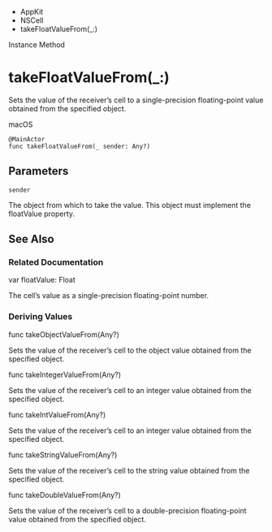 

- AppKit
- NSCell
-  takeFloatValueFrom(\_:) 

Instance Method

# takeFloatValueFrom(\_:)

Sets the value of the receiver’s cell to a single-precision floating-point value obtained from the specified object.

macOS

``` source
@MainActor
func takeFloatValueFrom(_ sender: Any?)
```

## Parameters 

`sender`  

The object from which to take the value. This object must implement the floatValue property.

## See Also

### Related Documentation

var floatValue: Float

The cell’s value as a single-precision floating-point number.

### Deriving Values

func takeObjectValueFrom(Any?)

Sets the value of the receiver’s cell to the object value obtained from the specified object.

func takeIntegerValueFrom(Any?)

Sets the value of the receiver’s cell to an integer value obtained from the specified object.

func takeIntValueFrom(Any?)

Sets the value of the receiver’s cell to an integer value obtained from the specified object.

func takeStringValueFrom(Any?)

Sets the value of the receiver’s cell to the string value obtained from the specified object.

func takeDoubleValueFrom(Any?)

Sets the value of the receiver’s cell to a double-precision floating-point value obtained from the specified object.

